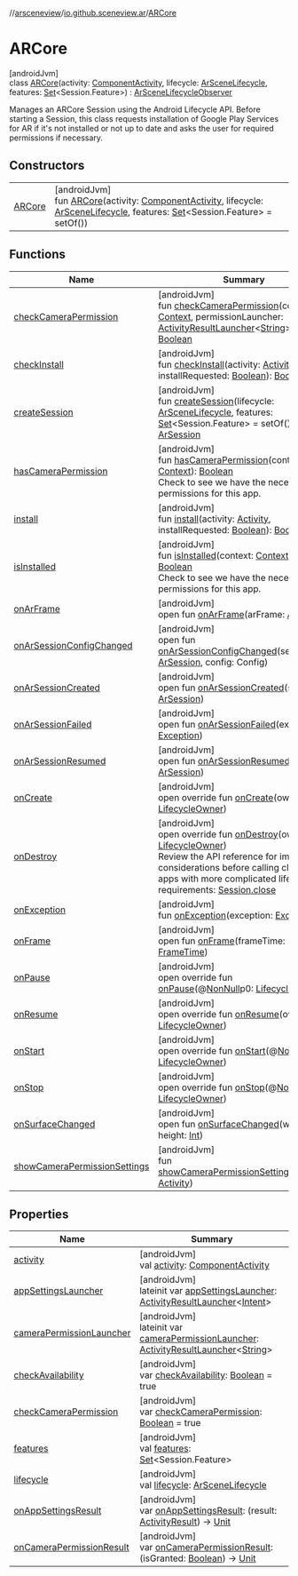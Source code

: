 //[arsceneview](../../../index.md)/[io.github.sceneview.ar](../index.md)/[ARCore](index.md)

# ARCore

[androidJvm]\
class [ARCore](index.md)(activity: [ComponentActivity](https://developer.android.com/reference/kotlin/androidx/activity/ComponentActivity.html), lifecycle: [ArSceneLifecycle](../-ar-scene-lifecycle/index.md), features: [Set](https://kotlinlang.org/api/latest/jvm/stdlib/kotlin.collections/-set/index.html)&lt;Session.Feature&gt;) : [ArSceneLifecycleObserver](../-ar-scene-lifecycle-observer/index.md)

Manages an ARCore Session using the Android Lifecycle API. Before starting a Session, this class requests installation of Google Play Services for AR if it's not installed or not up to date and asks the user for required permissions if necessary.

## Constructors

| | |
|---|---|
| [ARCore](-a-r-core.md) | [androidJvm]<br>fun [ARCore](-a-r-core.md)(activity: [ComponentActivity](https://developer.android.com/reference/kotlin/androidx/activity/ComponentActivity.html), lifecycle: [ArSceneLifecycle](../-ar-scene-lifecycle/index.md), features: [Set](https://kotlinlang.org/api/latest/jvm/stdlib/kotlin.collections/-set/index.html)&lt;Session.Feature&gt; = setOf()) |

## Functions

| Name | Summary |
|---|---|
| [checkCameraPermission](check-camera-permission.md) | [androidJvm]<br>fun [checkCameraPermission](check-camera-permission.md)(context: [Context](https://developer.android.com/reference/kotlin/android/content/Context.html), permissionLauncher: [ActivityResultLauncher](https://developer.android.com/reference/kotlin/androidx/activity/result/ActivityResultLauncher.html)&lt;[String](https://kotlinlang.org/api/latest/jvm/stdlib/kotlin/-string/index.html)&gt;): [Boolean](https://kotlinlang.org/api/latest/jvm/stdlib/kotlin/-boolean/index.html) |
| [checkInstall](check-install.md) | [androidJvm]<br>fun [checkInstall](check-install.md)(activity: [Activity](https://developer.android.com/reference/kotlin/android/app/Activity.html), installRequested: [Boolean](https://kotlinlang.org/api/latest/jvm/stdlib/kotlin/-boolean/index.html)): [Boolean](https://kotlinlang.org/api/latest/jvm/stdlib/kotlin/-boolean/index.html) |
| [createSession](create-session.md) | [androidJvm]<br>fun [createSession](create-session.md)(lifecycle: [ArSceneLifecycle](../-ar-scene-lifecycle/index.md), features: [Set](https://kotlinlang.org/api/latest/jvm/stdlib/kotlin.collections/-set/index.html)&lt;Session.Feature&gt; = setOf()): [ArSession](../../io.github.sceneview.ar.arcore/-ar-session/index.md) |
| [hasCameraPermission](has-camera-permission.md) | [androidJvm]<br>fun [hasCameraPermission](has-camera-permission.md)(context: [Context](https://developer.android.com/reference/kotlin/android/content/Context.html)): [Boolean](https://kotlinlang.org/api/latest/jvm/stdlib/kotlin/-boolean/index.html)<br>Check to see we have the necessary permissions for this app. |
| [install](install.md) | [androidJvm]<br>fun [install](install.md)(activity: [Activity](https://developer.android.com/reference/kotlin/android/app/Activity.html), installRequested: [Boolean](https://kotlinlang.org/api/latest/jvm/stdlib/kotlin/-boolean/index.html)): [Boolean](https://kotlinlang.org/api/latest/jvm/stdlib/kotlin/-boolean/index.html) |
| [isInstalled](is-installed.md) | [androidJvm]<br>fun [isInstalled](is-installed.md)(context: [Context](https://developer.android.com/reference/kotlin/android/content/Context.html)): [Boolean](https://kotlinlang.org/api/latest/jvm/stdlib/kotlin/-boolean/index.html)<br>Check to see we have the necessary permissions for this app. |
| [onArFrame](../-ar-scene-lifecycle-observer/on-ar-frame.md) | [androidJvm]<br>open fun [onArFrame](../-ar-scene-lifecycle-observer/on-ar-frame.md)(arFrame: [ArFrame](../../io.github.sceneview.ar.arcore/-ar-frame/index.md)) |
| [onArSessionConfigChanged](../-ar-scene-lifecycle-observer/on-ar-session-config-changed.md) | [androidJvm]<br>open fun [onArSessionConfigChanged](../-ar-scene-lifecycle-observer/on-ar-session-config-changed.md)(session: [ArSession](../../io.github.sceneview.ar.arcore/-ar-session/index.md), config: Config) |
| [onArSessionCreated](../-ar-scene-lifecycle-observer/on-ar-session-created.md) | [androidJvm]<br>open fun [onArSessionCreated](../-ar-scene-lifecycle-observer/on-ar-session-created.md)(session: [ArSession](../../io.github.sceneview.ar.arcore/-ar-session/index.md)) |
| [onArSessionFailed](../-ar-scene-lifecycle-observer/on-ar-session-failed.md) | [androidJvm]<br>open fun [onArSessionFailed](../-ar-scene-lifecycle-observer/on-ar-session-failed.md)(exception: [Exception](https://kotlinlang.org/api/latest/jvm/stdlib/kotlin/-exception/index.html)) |
| [onArSessionResumed](../-ar-scene-lifecycle-observer/on-ar-session-resumed.md) | [androidJvm]<br>open fun [onArSessionResumed](../-ar-scene-lifecycle-observer/on-ar-session-resumed.md)(session: [ArSession](../../io.github.sceneview.ar.arcore/-ar-session/index.md)) |
| [onCreate](on-create.md) | [androidJvm]<br>open override fun [onCreate](on-create.md)(owner: [LifecycleOwner](https://developer.android.com/reference/kotlin/androidx/lifecycle/LifecycleOwner.html)) |
| [onDestroy](on-destroy.md) | [androidJvm]<br>open override fun [onDestroy](on-destroy.md)(owner: [LifecycleOwner](https://developer.android.com/reference/kotlin/androidx/lifecycle/LifecycleOwner.html))<br>Review the API reference for important considerations before calling close() in apps with more complicated lifecycle requirements: [Session.close](../../io.github.sceneview.ar.arcore/-ar-session/index.md#-495079079%2FFunctions%2F-58641720) |
| [onException](on-exception.md) | [androidJvm]<br>fun [onException](on-exception.md)(exception: [Exception](https://kotlinlang.org/api/latest/jvm/stdlib/kotlin/-exception/index.html)) |
| [onFrame](../../io.github.sceneview.ar.scene/-plane-renderer/index.md#1950992732%2FFunctions%2F-58641720) | [androidJvm]<br>open fun [onFrame](../../io.github.sceneview.ar.scene/-plane-renderer/index.md#1950992732%2FFunctions%2F-58641720)(frameTime: [FrameTime](../../../../sceneview/sceneview/io.github.sceneview.utils/-frame-time/index.md)) |
| [onPause](../../io.github.sceneview.ar.scene/-plane-renderer/index.md#187777572%2FFunctions%2F-58641720) | [androidJvm]<br>open override fun [onPause](../../io.github.sceneview.ar.scene/-plane-renderer/index.md#187777572%2FFunctions%2F-58641720)(@[NonNull](https://developer.android.com/reference/kotlin/androidx/annotation/NonNull.html)p0: [LifecycleOwner](https://developer.android.com/reference/kotlin/androidx/lifecycle/LifecycleOwner.html)) |
| [onResume](on-resume.md) | [androidJvm]<br>open override fun [onResume](on-resume.md)(owner: [LifecycleOwner](https://developer.android.com/reference/kotlin/androidx/lifecycle/LifecycleOwner.html)) |
| [onStart](../../io.github.sceneview.ar.scene/-plane-renderer/index.md#1240777104%2FFunctions%2F-58641720) | [androidJvm]<br>open override fun [onStart](../../io.github.sceneview.ar.scene/-plane-renderer/index.md#1240777104%2FFunctions%2F-58641720)(@[NonNull](https://developer.android.com/reference/kotlin/androidx/annotation/NonNull.html)p0: [LifecycleOwner](https://developer.android.com/reference/kotlin/androidx/lifecycle/LifecycleOwner.html)) |
| [onStop](../../io.github.sceneview.ar.scene/-plane-renderer/index.md#487071706%2FFunctions%2F-58641720) | [androidJvm]<br>open override fun [onStop](../../io.github.sceneview.ar.scene/-plane-renderer/index.md#487071706%2FFunctions%2F-58641720)(@[NonNull](https://developer.android.com/reference/kotlin/androidx/annotation/NonNull.html)p0: [LifecycleOwner](https://developer.android.com/reference/kotlin/androidx/lifecycle/LifecycleOwner.html)) |
| [onSurfaceChanged](../../io.github.sceneview.ar.scene/-plane-renderer/index.md#279805282%2FFunctions%2F-58641720) | [androidJvm]<br>open fun [onSurfaceChanged](../../io.github.sceneview.ar.scene/-plane-renderer/index.md#279805282%2FFunctions%2F-58641720)(width: [Int](https://kotlinlang.org/api/latest/jvm/stdlib/kotlin/-int/index.html), height: [Int](https://kotlinlang.org/api/latest/jvm/stdlib/kotlin/-int/index.html)) |
| [showCameraPermissionSettings](show-camera-permission-settings.md) | [androidJvm]<br>fun [showCameraPermissionSettings](show-camera-permission-settings.md)(activity: [Activity](https://developer.android.com/reference/kotlin/android/app/Activity.html)) |

## Properties

| Name | Summary |
|---|---|
| [activity](activity.md) | [androidJvm]<br>val [activity](activity.md): [ComponentActivity](https://developer.android.com/reference/kotlin/androidx/activity/ComponentActivity.html) |
| [appSettingsLauncher](app-settings-launcher.md) | [androidJvm]<br>lateinit var [appSettingsLauncher](app-settings-launcher.md): [ActivityResultLauncher](https://developer.android.com/reference/kotlin/androidx/activity/result/ActivityResultLauncher.html)&lt;[Intent](https://developer.android.com/reference/kotlin/android/content/Intent.html)&gt; |
| [cameraPermissionLauncher](camera-permission-launcher.md) | [androidJvm]<br>lateinit var [cameraPermissionLauncher](camera-permission-launcher.md): [ActivityResultLauncher](https://developer.android.com/reference/kotlin/androidx/activity/result/ActivityResultLauncher.html)&lt;[String](https://kotlinlang.org/api/latest/jvm/stdlib/kotlin/-string/index.html)&gt; |
| [checkAvailability](check-availability.md) | [androidJvm]<br>var [checkAvailability](check-availability.md): [Boolean](https://kotlinlang.org/api/latest/jvm/stdlib/kotlin/-boolean/index.html) = true |
| [checkCameraPermission](check-camera-permission.md) | [androidJvm]<br>var [checkCameraPermission](check-camera-permission.md): [Boolean](https://kotlinlang.org/api/latest/jvm/stdlib/kotlin/-boolean/index.html) = true |
| [features](features.md) | [androidJvm]<br>val [features](features.md): [Set](https://kotlinlang.org/api/latest/jvm/stdlib/kotlin.collections/-set/index.html)&lt;Session.Feature&gt; |
| [lifecycle](lifecycle.md) | [androidJvm]<br>val [lifecycle](lifecycle.md): [ArSceneLifecycle](../-ar-scene-lifecycle/index.md) |
| [onAppSettingsResult](on-app-settings-result.md) | [androidJvm]<br>var [onAppSettingsResult](on-app-settings-result.md): (result: [ActivityResult](https://developer.android.com/reference/kotlin/androidx/activity/result/ActivityResult.html)) -&gt; [Unit](https://kotlinlang.org/api/latest/jvm/stdlib/kotlin/-unit/index.html) |
| [onCameraPermissionResult](on-camera-permission-result.md) | [androidJvm]<br>var [onCameraPermissionResult](on-camera-permission-result.md): (isGranted: [Boolean](https://kotlinlang.org/api/latest/jvm/stdlib/kotlin/-boolean/index.html)) -&gt; [Unit](https://kotlinlang.org/api/latest/jvm/stdlib/kotlin/-unit/index.html) |
